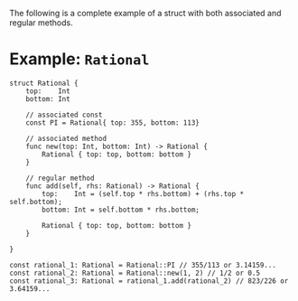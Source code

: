 The following is a complete example of a struct with both associated and regular methods.

# Example: `Rational`

```helios
struct Rational {
    top:    Int
    bottom: Int

    // associated const
    const PI = Rational{ top: 355, bottom: 113}

    // associated method
    func new(top: Int, bottom: Int) -> Rational {
        Rational { top: top, bottom: bottom }
    }

    // regular method
    func add(self, rhs: Rational) -> Rational {
        top:    Int = (self.top * rhs.bottom) + (rhs.top * self.bottom);
        bottom: Int = self.bottom * rhs.bottom;

        Rational { top: top, bottom: bottom }
    }

}

const rational_1: Rational = Rational::PI // 355/113 or 3.14159...
const rational_2: Rational = Rational::new(1, 2) // 1/2 or 0.5
const rational_3: Rational = rational_1.add(rational_2) // 823/226 or 3.64159...
```
